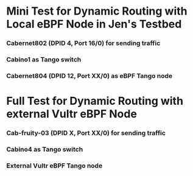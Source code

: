 # Mini Test for Dynamic Routing with Local eBPF Node in Jen's Testbed 
### Cabernet802 (DPID 4, Port 16/0) for sending traffic
### Cabino1 as Tango switch 
### Cabernet804 (DPID 12, Port XX/0) as eBPF Tango node 

# Full Test for Dynamic Routing with external Vultr eBPF Node 
### Cab-fruity-03 (DPID X, Port XX/0) for sending traffic
### Cabino4 as Tango switch 
### External Vultr eBPF Tango node 

